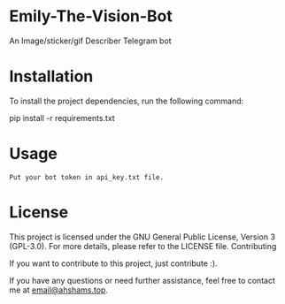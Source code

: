 # Emily-The-Vision-Bot
An Image/sticker/gif Describer Telegram bot


# Installation

To install the project dependencies, run the following command:

pip install -r requirements.txt

# Usage

    Put your bot token in api_key.txt file.

# License

This project is licensed under the GNU General Public License, Version 3 (GPL-3.0). For more details, please refer to the LICENSE file.
Contributing

If you want to contribute to this project, just contribute :).



If you have any questions or need further assistance, feel free to contact me at email@ahshams.top.
